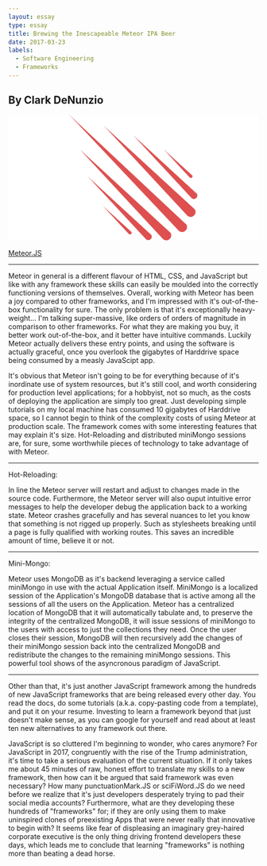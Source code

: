 ```yaml
---
layout: essay
type: essay
title: Brewing the Inescapeable Meteor IPA Beer
date: 2017-03-23
labels:
  - Software Engineering
  - Frameworks
---
```

## By Clark DeNunzio

<img class="ui centered medium image" src="../images/meteor-logo.png">

[Meteor.JS](meteor.com)

<hr>

Meteor in general is a different flavour of HTML, CSS, and JavaScript but like with any framework these skills can easily be moulded into the correctly functioning versions of themselves. Overall, working with Meteor has been a joy compared to other frameworks, and I'm impressed with it's out-of-the-box functionality for sure. The only problem is that it's exceptionally heavy-weight... I'm talking super-massive, like orders of orders of magnitude in comparison to other frameworks. For what they are making you buy, it better work out-of-the-box, and it better have intuitive commands. Luckily Meteor actually delivers these entry points, and using the software is actually graceful, once you overlook the gigabytes of Harddrive space being consumed by a measly JavaScipt app.

It's obvious that Meteor isn't going to be for everything because of it's inordinate use of system resources, but it's still cool, and worth considering for production level applications; for a hobbyist, not so much, as the costs of deploying the application are simply too great. Just developing simple tutorials on my local machine has consumed 10 gigabytes of Harddrive space, so I cannot begin to think of the complexity costs of using Meteor at production scale. The framework comes with some interesting features that may explain it's size. Hot-Reloading and distributed miniMongo sessions are, for sure, some worthwhile pieces of technology to take advantage of with Meteor. 

<hr>

Hot-Reloading: 

  In line the Meteor server will restart and adjust to changes made in the source code. Furthermore, the Meteor server will also ouput intuitive error messages to help the developer debug the application back to a working state. Meteor crashes gracefully and has several nuances to let you know that something is not rigged up properly. Such as stylesheets breaking until a page is fully qualified with working routes. This saves an incredible amount of time, believe it or not.

<hr>

Mini-Mongo: 

  Meteor uses MongoDB as it's backend leveraging a service called miniMongo in use with the actual Application itself. MiniMongo is a localized session of the Application's MongoDB database that is active among all the sessions of all the users on the Application. Meteor has a centralized location of MongoDB that it will automatically tabulate and, to preserve the integrity of the centralized MongoDB, it will issue sessions of miniMongo to the users with access to just the collections they need. Once the user closes their session, MongoDB will then recursively add the changes of their miniMongo session back into the centralized MongoDB and redistribute the changes to the remaining miniMongo sessions. This powerful tool shows of the asyncronous paradigm of JavaScript.

<hr>

Other than that, it's just another JavaScript framework among the hundreds of new JavaScript frameworks that are being released every other day. You read the docs, do some tutorials (a.k.a. copy-pasting code from a template), and put it on your resume. Investing to learn a framework beyond that just doesn't make sense, as you can google for yourself and read about at least ten new alternatives to any framework out there.


JavaScript is so cluttered I'm beginning to wonder, who cares anymore? For JavaScript in 2017, congruently with the rise of the Trump administration, it's time to take a serious evaluation of the current situation. If it only takes me about 45 minutes of raw, honest effort to translate my skills to a new framework, then how can it be argued that said framework was even necessary? How many punctuationMark.JS or sciFiWord.JS do we need before we realize that it's just developers desperately trying to pad their social media accounts? Furthermore, what are they developing these hundreds of "frameworks" for; if they are only using them to make uninspired clones of preexisting Apps that were never really that innovative to begin with? It seems like fear of displeasing an imaginary grey-haired corporate executive is the only thing driving frontend developers these days, which leads me to conclude that learning "frameworks" is nothing more than beating a dead horse. 
